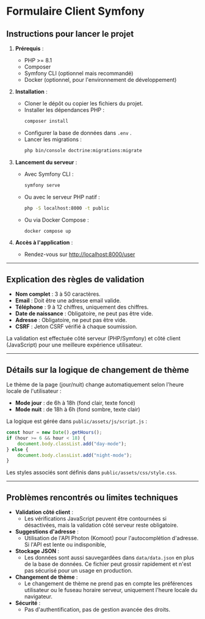 # Formulaire Client Symfony

## Instructions pour lancer le projet

1. **Prérequis** :

    - PHP >= 8.1
    - Composer
    - Symfony CLI (optionnel mais recommandé)
    - Docker (optionnel, pour l'environnement de développement)

2. **Installation** :

    - Cloner le dépôt ou copier les fichiers du projet.
    - Installer les dépendances PHP :
        ```bash
        composer install
        ```
    - Configurer la base de données dans `.env` .
    - Lancer les migrations :
        ```bash
        php bin/console doctrine:migrations:migrate
        ```

3. **Lancement du serveur** :

    - Avec Symfony CLI :
        ```bash
        symfony serve
        ```
    - Ou avec le serveur PHP natif :
        ```bash
        php -S localhost:8000 -t public
        ```
    - Ou via Docker Compose :
        ```bash
        docker compose up
        ```

4. **Accès à l'application** :
    - Rendez-vous sur [http://localhost:8000/user](http://localhost:8000/user)

---

## Explication des règles de validation

-   **Nom complet** : 3 à 50 caractères.
-   **Email** : Doit être une adresse email valide.
-   **Téléphone** : 9 à 12 chiffres, uniquement des chiffres.
-   **Date de naissance** : Obligatoire, ne peut pas être vide.
-   **Adresse** : Obligatoire, ne peut pas être vide.
-   **CSRF** : Jeton CSRF vérifié à chaque soumission.

La validation est effectuée côté serveur (PHP/Symfony) et côté client (JavaScript) pour une meilleure expérience utilisateur.

---

## Détails sur la logique de changement de thème

Le thème de la page (jour/nuit) change automatiquement selon l'heure locale de l'utilisateur :

-   **Mode jour** : de 6h à 18h (fond clair, texte foncé)
-   **Mode nuit** : de 18h à 6h (fond sombre, texte clair)

La logique est gérée dans `public/assets/js/script.js` :

```js
const hour = new Date().getHours();
if (hour >= 6 && hour < 18) {
    document.body.classList.add("day-mode");
} else {
    document.body.classList.add("night-mode");
}
```

Les styles associés sont définis dans `public/assets/css/style.css`.

---

## Problèmes rencontrés ou limites techniques

-   **Validation côté client** :
    -   Les vérifications JavaScript peuvent être contournées si désactivées, mais la validation côté serveur reste obligatoire.
-   **Suggestions d'adresse** :
    -   Utilisation de l'API Photon (Komoot) pour l'autocomplétion d'adresse. Si l'API est lente ou indisponible,
-   **Stockage JSON** :
    -   Les données sont aussi sauvegardées dans `data/data.json` en plus de la base de données. Ce fichier peut grossir rapidement et n'est pas sécurisé pour un usage en production.
-   **Changement de thème** :
    -   Le changement de thème ne prend pas en compte les préférences utilisateur ou le fuseau horaire serveur, uniquement l'heure locale du navigateur.
-   **Sécurité** :
    -   Pas d'authentification, pas de gestion avancée des droits.

